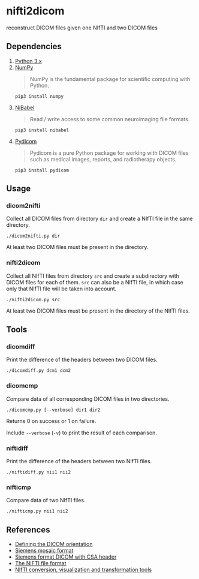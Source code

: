 # nifti2dicom

reconstruct DICOM files given one NIfTI and two DICOM files

## Dependencies
1. [Python 3.x](https://www.python.org/)
2. [NumPy](http://www.numpy.org/)
   > NumPy is the fundamental package for scientific computing with Python.
   ```
   pip3 install numpy
   ```
3. [NiBabel](http://nipy.org/nibabel/)
   > Read / write access to some common neuroimaging file formats.
   ```
   pip3 install nibabel
   ```
4. [Pydicom](https://pydicom.github.io/)
   > Pydicom is a pure Python package for working with DICOM files such as medical images, reports, and radiotherapy objects.
   ```
   pip3 install pydicom
   ```

## Usage

### dicom2nifti

Collect all DICOM files from directory `dir` and create a NIfTI file in the same directory.

```
./dicom2nifti.py dir
```

At least two DICOM files must be present in the directory.

### nifti2dicom

Collect all NIfTI files from directory `src` and create a subdirectory with DICOM files for each of them.
`src` can also be a NIfTI file, in which case only that NIfTI file will be taken into account.

```
./nifti2dicom.py src
```

At least two DICOM files must be present in the directory of the NIfTI files.

## Tools

### dicomdiff

Print the difference of the headers between two DICOM files.

```
./dicomdiff.py dcm1 dcm2
```

### dicomcmp

Compare data of all corresponding DICOM files in two directories.

```
./dicomcmp.py [--verbose] dir1 dir2
```

Returns 0 on success or 1 on failure.

Include `--verbose` (`-v`) to print the result of each comparison.

### niftidiff

Print the difference of the headers between two NIfTI files.

```
./niftidiff.py nii1 nii2
```

### nifticmp

Compare data of two NIfTI files.

```
./nifticmp.py nii1 nii2
```

## References
* [Defining the DICOM orientation](http://nipy.org/nibabel/dicom/dicom_orientation.html)
* [Siemens mosaic format](http://nipy.org/nibabel/dicom/dicom_mosaic.html)
* [Siemens format DICOM with CSA header](http://nipy.org/nibabel/dicom/siemens_csa.html)
* [The NIFTI file format](https://brainder.org/2012/09/23/the-nifti-file-format/)
* [NIfTI conversion, visualization and transformation tools](https://www.mathworks.com/matlabcentral/fileexchange/42997-xiangruili-dicm2nii)
